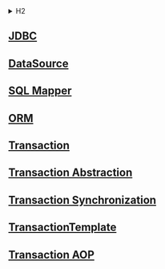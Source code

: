<details>
  <summary>H2</summary>

## H2

버전 2.1.214 설치<br>
최초 jdbc url: `jdbc:h2:mem:testdb`<br>
tcp jdcb url: `jdbc:h2:tcp://localhost/mem:testdb`<br>

![img.png](docs/img.png)

</details>

## [JDBC](docs/jdbc.md)

## [DataSource](docs/datasource.md)

## [SQL Mapper](docs/sqlmapper.md)

## [ORM](docs/orm.md)

## [Transaction](docs/transaction.md)

## [Transaction Abstraction](docs/transactionabstraction.md)

## [Transaction Synchronization](docs/transactionsync.md)

## [TransactionTemplate](docs/transactiontemplate.md)

## [Transaction AOP](docs/transactionaop.md)